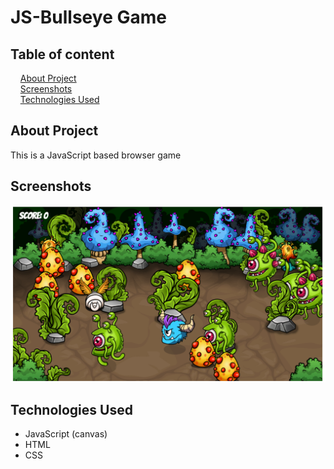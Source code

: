 # JS-Bullseye Game

## Table of content

&nbsp;&nbsp;&nbsp; [About Project](#about-project)\
&nbsp;&nbsp;&nbsp; [Screenshots](#screenshots)\
&nbsp;&nbsp;&nbsp; [Technologies Used](#technologies-used)

## About Project

This is a JavaScript based browser game

## Screenshots

![bullseye](./screenshots/bullseye_screenshot.png)

## Technologies Used

- JavaScript (canvas)
- HTML
- CSS